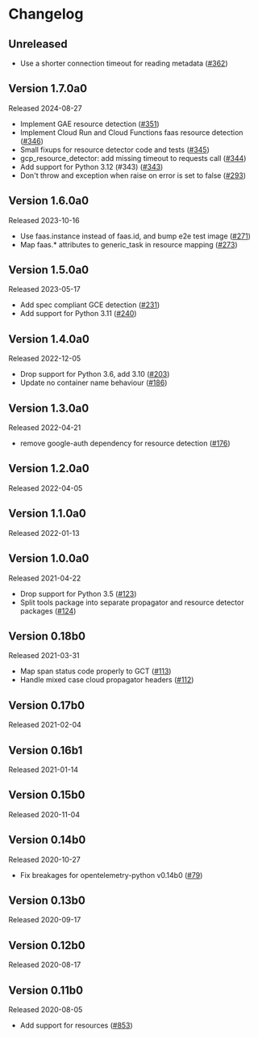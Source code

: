# Changelog

## Unreleased


- Use a shorter connection timeout for reading metadata
  ([#362](https://github.com/GoogleCloudPlatform/opentelemetry-operations-python/pull/362))

## Version 1.7.0a0

Released 2024-08-27

- Implement GAE resource detection
  ([#351](https://github.com/GoogleCloudPlatform/opentelemetry-operations-python/pull/351))
- Implement Cloud Run and Cloud Functions faas resource detection
  ([#346](https://github.com/GoogleCloudPlatform/opentelemetry-operations-python/pull/346))
- Small fixups for resource detector code and tests
  ([#345](https://github.com/GoogleCloudPlatform/opentelemetry-operations-python/pull/345))
- gcp_resource_detector: add missing timeout to requests call
  ([#344](https://github.com/GoogleCloudPlatform/opentelemetry-operations-python/pull/344))
- Add support for Python 3.12 (#343)
  ([#343](https://github.com/GoogleCloudPlatform/opentelemetry-operations-python/pull/343))
- Don't throw and exception when raise on error is set to false
  ([#293](https://github.com/GoogleCloudPlatform/opentelemetry-operations-python/pull/293))

## Version 1.6.0a0

Released 2023-10-16

- Use faas.instance instead of faas.id, and bump e2e test image
  ([#271](https://github.com/GoogleCloudPlatform/opentelemetry-operations-python/pull/271))
- Map faas.* attributes to generic_task in resource mapping
  ([#273](https://github.com/GoogleCloudPlatform/opentelemetry-operations-python/pull/273))

## Version 1.5.0a0

Released 2023-05-17

- Add spec compliant GCE detection
  ([#231](https://github.com/GoogleCloudPlatform/opentelemetry-operations-python/pull/231))
- Add support for Python 3.11
  ([#240](https://github.com/GoogleCloudPlatform/opentelemetry-operations-python/pull/240))

## Version 1.4.0a0

Released 2022-12-05

- Drop support for Python 3.6, add 3.10
  ([#203](https://github.com/GoogleCloudPlatform/opentelemetry-operations-python/pull/203))
- Update no container name behaviour
  ([#186](https://github.com/GoogleCloudPlatform/opentelemetry-operations-python/pull/186))

## Version 1.3.0a0

Released 2022-04-21

- remove google-auth dependency for resource detection
  ([#176](https://github.com/GoogleCloudPlatform/opentelemetry-operations-python/pull/176))

## Version 1.2.0a0

Released 2022-04-05

## Version 1.1.0a0

Released 2022-01-13

## Version 1.0.0a0

Released 2021-04-22

- Drop support for Python 3.5
  ([#123](https://github.com/GoogleCloudPlatform/opentelemetry-operations-python/pull/123))
- Split tools package into separate propagator and resource detector packages
  ([#124](https://github.com/GoogleCloudPlatform/opentelemetry-operations-python/pull/124))

## Version 0.18b0

Released 2021-03-31

- Map span status code properly to GCT
  ([#113](https://github.com/GoogleCloudPlatform/opentelemetry-operations-python/pull/113))
- Handle mixed case cloud propagator headers
  ([#112](https://github.com/GoogleCloudPlatform/opentelemetry-operations-python/pull/112))

## Version 0.17b0

Released 2021-02-04

## Version 0.16b1

Released 2021-01-14

## Version 0.15b0

Released 2020-11-04

## Version 0.14b0

Released 2020-10-27

- Fix breakages for opentelemetry-python v0.14b0
  ([#79](https://github.com/GoogleCloudPlatform/opentelemetry-operations-python/pull/79))

## Version 0.13b0

Released 2020-09-17

## Version 0.12b0

Released 2020-08-17

## Version 0.11b0

Released 2020-08-05

- Add support for resources
  ([#853](https://github.com/open-telemetry/opentelemetry-python/pull/853))
